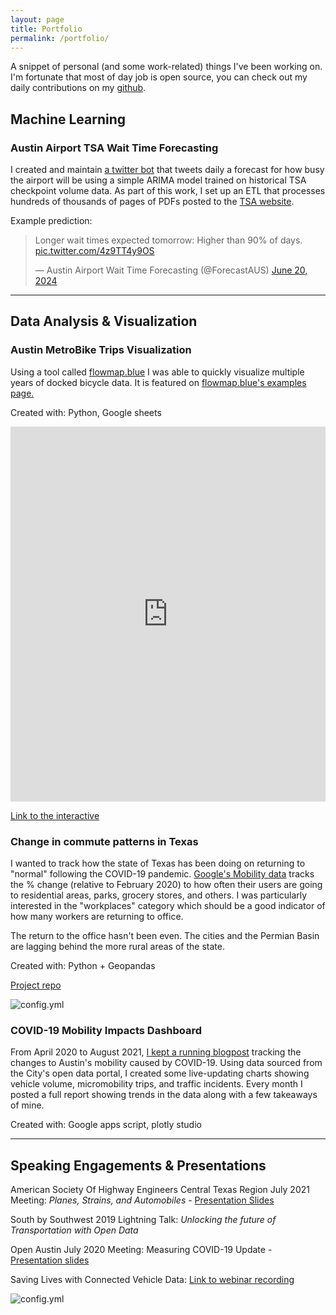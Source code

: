 ```yaml
---
layout: page
title: Portfolio
permalink: /portfolio/
---
```


A snippet of personal (and some work-related) things I've been working on. I'm fortunate that most of day job is open source, you can check out my daily contributions on my [github](https://github.com/Charlie-Henry).

## Machine Learning

### Austin Airport TSA Wait Time Forecasting

I created and maintain [a twitter bot](https://x.com/ForecastAUS) that tweets daily a forecast for how busy the airport will be using a simple ARIMA model trained on historical TSA checkpoint volume data. As part of this work, I set up an ETL that processes hundreds of thousands of pages of PDFs posted to the [TSA website](https://www.tsa.gov/foia/readingroom).

Example prediction:

<blockquote class="twitter-tweet"><p lang="en" dir="ltr">Longer wait times expected tomorrow: Higher than 90% of days. <a href="https://t.co/4z9TT4y9OS">pic.twitter.com/4z9TT4y9OS</a></p>&mdash; Austin Airport Wait Time Forecasting (@ForecastAUS) <a href="https://twitter.com/ForecastAUS/status/1803880885726646274?ref_src=twsrc%5Etfw">June 20, 2024</a></blockquote> <script async src="https://platform.twitter.com/widgets.js" charset="utf-8"></script>


***

## Data Analysis & Visualization

### Austin MetroBike Trips Visualization

Using a tool called [flowmap.blue](https://flowmap.blue) I was able to quickly visualize multiple years of docked bicycle data. It is featured on [flowmap.blue's examples page.](https://flowmap.blue/#examples) 

Created with: Python, Google sheets

<iframe width="100%" height="600" src="https://www.flowmap.blue/1qIMB8jTEGMO6u1sLcuu5vQvP90jbENt904zMCV0A3DI/82227dc/embed" frameborder="0" allowfullscreen></iframe>

[Link to the interactive](https://www.flowmap.blue/1qIMB8jTEGMO6u1sLcuu5vQvP90jbENt904zMCV0A3DI/82227dc)


### Change in commute patterns in Texas

I wanted to track how the state of Texas has been doing on returning to "normal" following the COVID-19 pandemic. [Google's Mobility data](https://www.google.com/covid19/mobility/) tracks the % change (relative to February 2020) to how often their users are going to residential areas, parks, grocery stores, and others. I was particularly interested in the "workplaces" category which should be a good indicator of how many workers are returning to office. 

The return to the office hasn't been even. The cities and the Permian Basin are lagging behind the more rural areas of the state.

Created with: Python + Geopandas

[Project repo](https://github.com/Charlie-Henry/ModalShift/tree/master/visualizations/Texas-Mobility-Maps)

![config.yml]({{site.baseurl}}/visualizations/Texas-Mobility-Maps/TX%20Google%20Workplaces.gif) 

### COVID-19 Mobility Impacts Dashboard

From April 2020 to August 2021, [I kept a running blogpost](https://modalshift.co/COVID19/) tracking the changes to Austin's mobility caused by COVID-19. Using data sourced from the City's open data portal, I created some live-updating charts showing vehicle volume, micromobility trips, and traffic incidents. Every month I posted a full report showing trends in the data along with a few takeaways of mine. 

Created with: Google apps script, plotly studio


***

## Speaking Engagements & Presentations

American Society Of Highway Engineers Central Texas Region July 2021 Meeting: *Planes, Strains, and Automobiles* - [Presentation Slides](https://drive.google.com/drive/folders/1qFWhqVciXfjjkXHq3ODAg_7GMpaXyK3g?usp=sharing)

South by Southwest 2019 Lightning Talk: *Unlocking the future of Transportation with Open Data*

Open Austin July 2020 Meeting: Measuring COVID-19 Update - [Presentation slides](https://docs.google.com/presentation/d/1KSpYtZUCd4QDFFznqJ6ZJngQLanqOHeZcMB6Tsh4EpE/edit?usp=sharing)

Saving Lives with Connected Vehicle Data: [Link to webinar recording](https://drive.google.com/file/d/112bk87Vqy6t0zd_MniikZ-y010n0e3Ny/view)

![config.yml]({{site.baseurl}}/images/SXSW.JPG)
